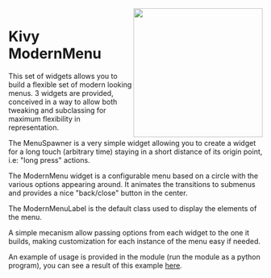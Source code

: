 <img src="https://github.com/kivy-garden/garden.modernmenu/blob/master/screenshot.png" align="right" width="256" />



Kivy ModernMenu
===============

This set of widgets allows you to build a flexible set of modern looking
menus. 3 widgets are provided, conceived in a way to allow both tweaking
and subclassing for maximum flexibility in representation.

The MenuSpawner is a very simple widget allowing you to create a widget
for a long touch (arbitrary time) staying in a short distance of its
origin point, i.e: "long press" actions.

The ModernMenu widget is a configurable menu based on a circle with the
various options appearing around. It animates the transitions to
submenus and provides a nice "back/close" button in the center.

The ModernMenuLabel is the default class used to display the elements of
the menu.

A simple mecanism allow passing options from each widget to the one it
builds, making customization for each instance of the menu easy if
needed.

An example of usage is provided in the module (run the module as a
python program), you can see a result of this example
[here](http://youtu.be/zzMTpcUGG0Q).
